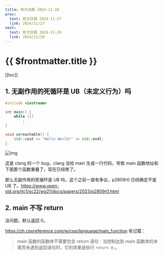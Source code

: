 ```yaml
---
title: 败犬日报 2024-11-28
prev:
  text: 败犬日报 2024-11-27
  link: 2024/11/27
next:
  text: 败犬日报 2024-11-29
  link: 2024/11/29
---
```


# {{ $frontmatter.title }}

[[toc]]

## 1. 无副作用的死循环是 UB（未定义行为）吗

```cpp
#include <iostream>

int main() {
    while (1)
        ;
}

void unreachable() {
    std::cout << "Hello World!" << std::endl;
}
```

![img](https://pic1.zhimg.com/v2-892b8e8655452a4bcd93e4a5e9a6cc9c_r.jpg)

这是 clang 的一个 bug，clang 没给 main 生成一行代码，导致 main 函数地址和下面那个函数重叠了。现在已经修了。

那么无副作用的死循环是 UB 吗，这个之前一直有争议，p2809r0 已经确定不是 UB 了。<https://www.open-std.org/jtc1/sc22/wg21/docs/papers/2023/p2809r0.html>

## 2. main 不写 return

没问题，默认返回 0。

<https://zh.cppreference.com/w/cpp/language/main_function> 有记载：

> main 函数的函数体不需要包含 return 语句：当控制达到 main 函数体的末尾而未遇到返回语句时，它的效果是执行 `return 0;`。
